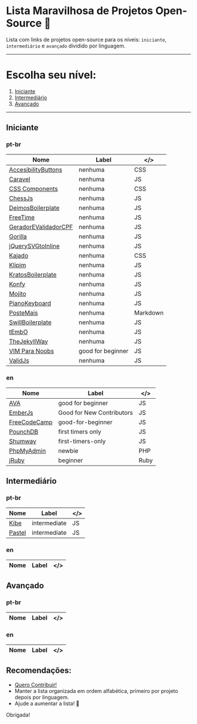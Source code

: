 # Lista Maravilhosa de Projetos Open-Source :dancer:

Lista com links de projetos open-source para os níveis: `iniciante`, `intermediário` e `avançado` dividido por linguagem.

---

# Escolha seu nível:
1. [Iniciante](https://github.com/camilatigre/listamaravilhosaopensource#iniciante) 
2. [Intermediário](https://github.com/camilatigre/listamaravilhosaopensource#intermediario)
3. [Avançado](https://github.com/camilatigre/listamaravilhosaopensource#avancado)

---

## Iniciante
### pt-br
Nome | Label | </> 
---- | ---- | ----
[AccesibilityButtons](https://github.com/tiagoporto/accessibility-buttons) | nenhuma | CSS
[Caravel](https://github.com/caravel-tool/caravel) | nenhuma | JS
[CSS Components](https://github.com/LFeh/css-components) | nenhuma | CSS
[ChessJs](https://github.com/LFeh/chess) | nenhuma | JS
[DeimosBoilerplate](https://github.com/ribeiroevandro/deimos-boilerplate) | nenhuma | JS
[FreeTime](https://github.com/free-time/) | nenhuma | JS
[GeradorEValidadorCPF](https://github.com/tiagoporto/gerador-validador-cpf) | nenhuma | JS
[Gorilla](https://github.com/floripajs/gorilla) | nenhuma | JS
[jQuerySVGtoInline](https://github.com/tiagoporto/jquery-svg-to-inline) | nenhuma | JS
[Kajado](https://github.com/kajado) | nenhuma | CSS
[Klipim](https://github.com/floripajs/klipim) | nenhuma | JS
[KratosBoilerplate](https://github.com/LFeh/kratos-boilerplate) | nenhuma | JS
[Konfy](https://github.com/guantanamo/konfy) | nenhuma | JS 
[Mojito](https://github.com/floripajs/mojito) | nenhuma | JS
[PianoKeyboard](https://github.com/LFeh/piano) | nenhuma | JS
[PosteMais](https://github.com/frontendbr/poste-mais) | nenhuma | Markdown
[SwillBoilerplate](https://github.com/tiagoporto/swill-boilerplate) | nenhuma | JS
[tEmbO](https://github.com/guisouza/tEmbO) | nenhuma | JS
[TheJekyllWay](https://github.com/thejekyllway) | nenhuma | JS
[VIM Para Noobs](https://github.com/woliveiras/vimparanoobs) | good for beginner | JS
[ValidJs](https://github.com/dleitee/valid.js) | nenhuma | JS



### en
Nome | Label | </>  
---- | ---- | ----
[AVA](https://github.com/avajs/ava/labels/good%20for%20beginner) | good for beginner | JS
[EmberJs](https://github.com/emberjs/ember.js/labels/Good%20for%20New%20Contributors) | Good for New Contributors | JS
[FreeCodeCamp](https://github.com/mozilla/shumway/labels/good-for-beginner) | good-for-beginner | JS
[PounchDB](https://github.com/pouchdb/pouchdb/labels/first%20timers%20only) | first timers only | JS
[Shumway](https://github.com/FreeCodeCamp/FreeCodeCamp/labels/first-timers-only) | first-timers-only | JS
[PhpMyAdmin](https://github.com/phpmyadmin/phpmyadmin/labels/newbie) | newbie | PHP 
[jRuby](https://github.com/jruby/jruby/labels/beginner) | beginner | Ruby 

## Intermediário
### pt-br
Nome | Label | </> 
---- | ---- | ----
[Kibe](https://github.com/woliveiras/kibe) | intermediate | JS
[Pastel](https://github.com/woliveiras/pastel) | intermediate | JS

### en
Nome | Label | </>  
---- | ---- | ----

## Avançado
### pt-br
Nome | Label | </> 
---- | ---- | ----


### en
Nome | Label | </>  
---- | ---- | ----


## Recomendações:
* [Quero Contribuir!](https://github.com/camilatigre/listamaravilhosaopensource/blob/master/CONTRIBUTING.md)
* Manter a lista organizada em ordem alfabética, primeiro por projeto depois por linguagem.
* Ajude a aumentar a lista! :rocket:


Obrigada!
